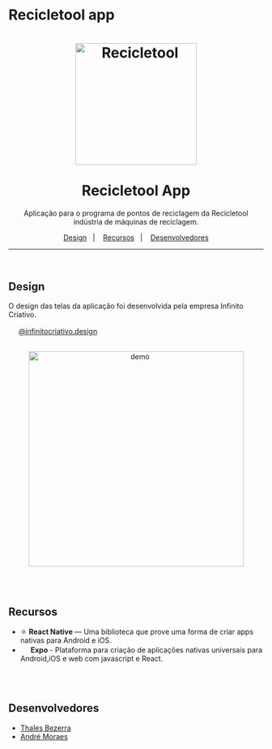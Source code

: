 Recicletool app
=======
<h1 align="center">
<img src="https://www.recicletool.eco.br/images/marca2.png" alt="Recicletool" width="240" />
<br><br>
Recicletool App
</h1>

<p align="center">Aplicação para o programa de pontos de reciclagem da Recicletool indústria de máquinas de reciclagem.</p>

<p align="center">
  <a href="#design">Design</a>&nbsp;&nbsp;&nbsp;|&nbsp;&nbsp;&nbsp;
  <a href="#recursos">Recursos</a>&nbsp;&nbsp;&nbsp;|&nbsp;&nbsp;&nbsp;
  <a href="#desenvolvedores">Desenvolvedores</a>
</p>

<hr />

<br>

## Design
O design das telas da aplicação foi desenvolvida pela empresa Infinito Criativo.

<img src="https://assets.stickpng.com/thumbs/580b57fcd9996e24bc43c521.png" width="16"> <a href="https://www.instagram.com/infinitocriativo.design/">@infinitocriativo.design</a>

<br>

<div align="center">
  <img src="https://i.ibb.co/kMtX8V3/recicletool-app.giff" 
    alt="demo" height="425">
</div>

<br><br>

## Recursos
[//]: # (Add the features of your project here:)

- ⚛️ **React Native** — Uma biblioteca que prove uma forma de criar apps nativas para Android e iOS.
- <img src="https://seeklogo.com/images/E/expo-logo-01BB2BCFC3-seeklogo.com.png" width="16"> **Expo** - Plataforma para criação de aplicações nativas universais para Android,iOS e web com javascript e React.
 
<br><br>

## Desenvolvedores
- <a href="https://www.linkedin.com/in/thales-de-o-bezerra-57a4111b6">Thales Bezerra</a>
- <a href="https://www.linkedin.com/in/andretmoraes">André Moraes</a>
